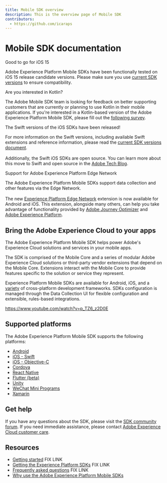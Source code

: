 ```yaml
---
title: Mobile SDK overview
description: This is the overview page of Mobile SDK
contributors:
  - https://github.com/icaraps 
---
```


# Mobile SDK documentation

<InlineAlert variant="success" slots="header, text"/>

Good to go for iOS 15

Adobe Experience Platform Mobile SDKs have been functionally tested on iOS 15 release candidate versions. Please make sure you use [current SDK versions](#) to ensure compatibility.

<InlineAlert variant="info" slots="header, text"/>

Are you interested in Kotlin?

The Adobe Mobile SDK team is looking for feedback on better supporting customers that are currently or planning to use Kotlin in their mobile applications. If you're interested in a Kotlin-based version of the Adobe Experience Platform Mobile SDK, please fill out the [following survey](https://forms.office.com/r/5E5d7pJivG).

<InlineAlert variant="info" slots="header, text"/>

The Swift versions of the iOS SDKs have been released! 

For more information on the Swift versions, including available Swift extensions and reference information, please read the [current SDK versions document](#).<br/><br/>Additionally, the Swift iOS SDKs are open source. You can learn more about this move to Swift and open source in the [Adobe Tech Blog](https://medium.com/adobetech/adobe-experience-platform-mobile-sdks-move-to-swift-for-ios-6aa67b67b4d4).

<InlineAlert variant="success" slots="header, text"/>

Support for Adobe Experience Platform Edge Network

The Adobe Experience Platform Mobile SDKs support data collection and other features via the Edge Network. <br/><br/> The new [Experience Platform Edge Network](#) extension is now available for Android and iOS. This extension, alongside many others, can help you take advantage of functionality provided by [Adobe Journey Optimizer](https://business.adobe.com/products/journey-optimizer/adobe-journey-optimizer.html) and [Adobe Experience Platform](https://business.adobe.com/products/experience-platform/adobe-experience-platform.html).

## Bring the Adobe Experience Cloud to your apps

The Adobe Experience Platform Mobile SDK helps power Adobe's Experience Cloud solutions and services in your mobile apps.

The SDK is comprised of the Mobile Core and a series of modular Adobe Experience Cloud solutions or third-party vendor extensions that depend on the Mobile Core. Extensions interact with the Mobile Core to provide features specific to the solution or service they represent.

Experience Platform Mobile SDKs are available for Android, iOS, and a [variety](#) of cross-platform development frameworks. SDKs configuration is managed through the Data Collection UI for flexible configuration and extensible, rules-based integrations.

<Media slots="video"/>

<https://www.youtube.com/watch?v=p_TZ6_z2D0E>

## Supported platforms

The Adobe Experience Platform Mobile SDK supports the following platforms:

- [Android](#)
- [iOS - Swift](#)
- [iOS - Objective-C](#)
- [Cordova](#)
- [React Native](#)
- [Flutter (beta)](#)
- [Unity](#)
- [WeChat Mini Programs](#)
- [Xamarin](#)

## Get help

If you have any questions about the SDK, please visit the [SDK community forum](https://forums.adobe.com/community/experience-cloud/platform/launch/sdk). If you need immediate assistance, please contact [Adobe Experience Cloud customer care](https://experienceleague.adobe.com/?support-solution=General#support).

## Resources

* [Getting started](#) FIX LINK
* [Getting the Experience Platform SDKs](#) FIX LINK
* [Frequently asked questions](#) FIX LINK
* [Why use the Adobe Experience Platform Mobile SDKs](https://medium.com/adobetech/accelerate-your-mobile-application-development-with-adobe-experience-platform-mobile-sdk-and-launch-ed023536d611)